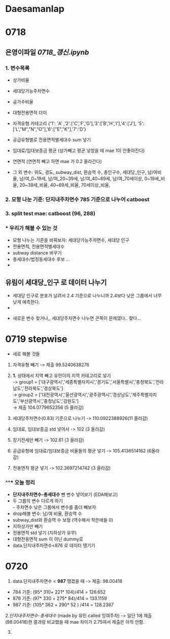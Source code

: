 # Daesamanlap

# 0718
## 은영이파일 *0718_갱신.ipynb*
### 1. 변수목록
- 상가비율
- 세대당가능주차면수
- 공가수비율
- 대형전용면적 더미

- 자격유형 카테고리 {'1': 'A' ,'2':['C','F','G'],'3':['B','H','I'],'4':['J'], '5':['L',"M","N","O"],'6':["E","K"],'7':'D'}
- 공급유형별로 전용면적별세대수 sum 넣기 
- 임대료/임대보증금 평균 (상가빼고 평균 넣었을 때 mae 1이 안좋아진다)
- 연면적 (연면적 빼고 하면 mae 가 0.2 올라간다)

- 그 외 변수: 위도, 경도, subway_dist, 환승역 수, 총인구수, 세대당_인구, 남/여비율, 남/여_0~19세, 남/여_20~39세, 남/여_40~69세, 남/여_70세이상, 0~19세_비율, 20~39세_비율, 40~69세_비율, 70세이상_비율, 
         


### 2. 모형 나눈 기준: 단지내주차면수 785 기준으로 나누어 catboost
### 3. split test mae: catboost (96, 288)


### * 우리가 해볼 수 있는 것
- 모형 나누는 기준을 바꿔보자: 세대당가능주차면수, 세대당 인구 
- 전용면적, 전용면적별세대수 
- subway distance 바꾸기
- 총세대수/법정동세대수 후보 ... 
- 


## 유림이 세대당_인구 로 데이터 나누기 
- 세대당 인구로 분포가 날려서 2.4 기준으로 나누니까 2.4보다 낮은 그룹에서 너무 낮게 예측한다. 
- 

* 새로운 변수 찾거나,, 세대당주차면수 나누면 큰쪽이 문제였다.. 찾다... 


# 0719 stepwise
* 새로 해볼 것들
1. 자격유형 빼기 -> 제출 99.5240638276 
2. **1.** 상태에서 지역 빼고 유민이의 지역 카테고리로 넣기 <br>
-> group1 = ['대구광역시','세종특별자치시','경기도','서울특별시','충청북도','전라남도','전라북도','경상북도'] <br>
-> group2 = ['대전광역시','울산광역시','광주광역시','경상남도','제주특별자치도','부산광역시','충청남도','강원도'] <br>
-> 제출 104.0779652356 (5 올라감)

3. 세대당주차면수(0.83) 기준으로 나누기 -> 110.0922388926(11 올라감)
4. 임대료, 임대보증금 std 넣어서 -> 102 (3 올라감)
5. 장기전세만 빼기 -> 102.61 (3 올라감)
6. 공급유형에 임대료/임대보증금 비율들의 평균 넣기 -> 105.4136514162 (6올라감)
7. 전용면적 평균 넣기 -> 102.3697214742 (3 올라감)


### ^^* 오늘 정리 
- **단지내주차면수-총세대수** 뺀 변수 넣어보기 (EDA해보고)
- 두 그룹의 변수 다르게 하기 <br>
         - 주차면수 낮은 그룹에서 변수를 좀더 빼보자 
- drop해볼 변수: 남/여 비율, 환승역 수
- subway_dist와 환승역 수 보정 (역수해서 작은애들 0)
- 지하상가만 빼기 
- 전용면적 std 넣기 (지하상가 유무)
- 대형전용면적 sum 이 아닌 dummy로
- data.단지내주차면수<876 로 데이터 땡기기 


# 0720
1. data.단지내주차면수 < **987** 땡겼을 때 -> 제출: 98.00418
- 784 기준: (95* 310+ 221* 104)/414 = 126.652
- 876 기준: (97* 330 + 275* 84)/414 = 133.1159
- 987 기준: (105* 362 + 290* 52 ) /414 = 128.2367

2.*단지내주차면수-총세대수* (made by 유민 called 잉여주차)
-> 일단 1에 제출(98.00418)한 결과랑 비교했을 때 mae 차이가 2.75여서 제출은 아직 안함.

3. 
